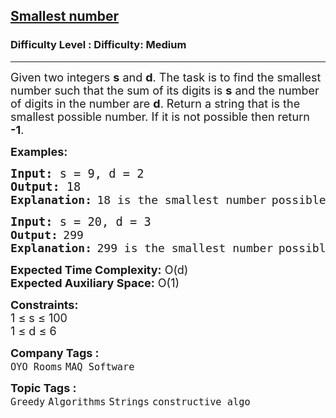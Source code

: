 <h2><a href="https://www.geeksforgeeks.org/problems/smallest-number5829/1">Smallest number</a></h2><h3>Difficulty Level : Difficulty: Medium</h3><hr><div class="problems_problem_content__Xm_eO"><p><span style="font-size: 18px;">Given two integers <strong>s</strong> and <strong>d</strong>. The task is to find the smallest number such that the sum of its digits is <strong>s</strong> and the number of digits in the number are <strong>d</strong>. Return</span><span style="font-size: 18px;">&nbsp;a string that is the smallest possible number. If it is not possible then return <strong>-1</strong>.</span></p>
<p><strong><span style="font-size: 18px;">Examples:</span></strong></p>
<pre><span style="font-size: 14pt;"><strong>Input: </strong>s = 9, d = 2<br><strong>Output: </strong>18</span> <br><strong><span style="font-size: 18px;">Explanation:</span></strong> <span style="font-size: 18px;">18 is the smallest number</span> <span style="font-size: 18px;">possible with the sum of digits = 9</span> <span style="font-size: 18px;">and total digits = 2.</span></pre>
<pre><span style="font-size: 14pt;"><strong>Input: </strong>s = 20, d = 3</span> <br><strong><span style="font-size: 18px;">Output:</span> </strong><span style="font-size: 18px;">299</span> <br><strong><span style="font-size: 18px;">Explanation:</span></strong> <span style="font-size: 18px;">299 is the smallest number</span> <span style="font-size: 18px;">possible with the sum of digits = 20</span> <span style="font-size: 18px;">and total digits = 3.</span></pre>
<p><span style="font-size: 18px;"><strong>Expected Time Complexity:</strong> O(d)<br><strong>Expected Auxiliary Space:</strong> O(1)</span></p>
<p><span style="font-size: 18px;"><strong>Constraints:</strong><br>1 ≤ s ≤ 100<br>1 ≤ d ≤ 6</span></p></div><p><span style=font-size:18px><strong>Company Tags : </strong><br><code>OYO Rooms</code>&nbsp;<code>MAQ Software</code>&nbsp;<br><p><span style=font-size:18px><strong>Topic Tags : </strong><br><code>Greedy</code>&nbsp;<code>Algorithms</code>&nbsp;<code>Strings</code>&nbsp;<code>constructive algo</code>&nbsp;